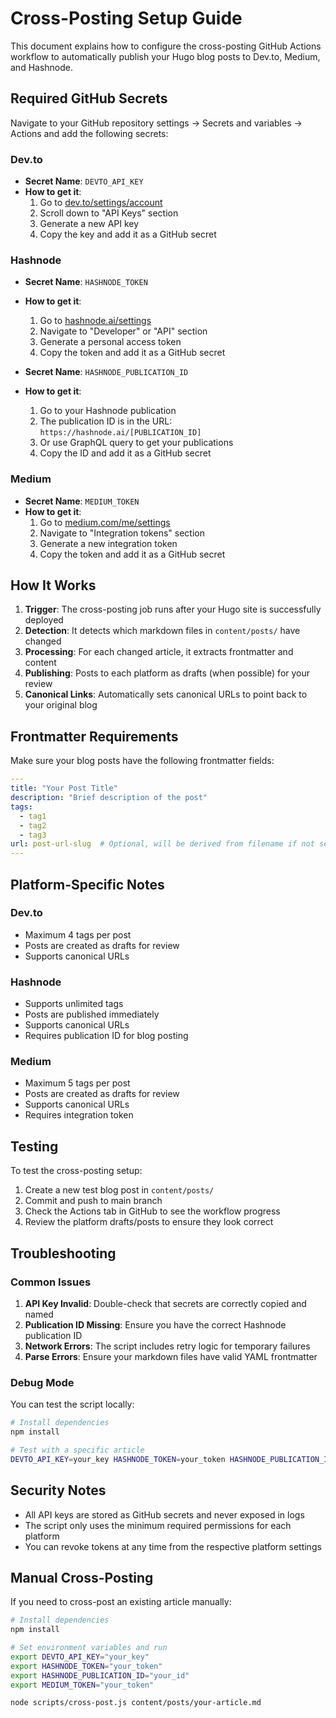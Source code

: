 # Cross-Posting Setup Guide

This document explains how to configure the cross-posting GitHub Actions workflow to automatically publish your Hugo blog posts to Dev.to, Medium, and Hashnode.

## Required GitHub Secrets

Navigate to your GitHub repository settings → Secrets and variables → Actions and add the following secrets:

### Dev.to
- **Secret Name**: `DEVTO_API_KEY`
- **How to get it**:
  1. Go to [dev.to/settings/account](https://dev.to/settings/account)
  2. Scroll down to "API Keys" section
  3. Generate a new API key
  4. Copy the key and add it as a GitHub secret

### Hashnode
- **Secret Name**: `HASHNODE_TOKEN`
- **How to get it**:
  1. Go to [hashnode.ai/settings](https://hashnode.ai/settings)
  2. Navigate to "Developer" or "API" section
  3. Generate a personal access token
  4. Copy the token and add it as a GitHub secret

- **Secret Name**: `HASHNODE_PUBLICATION_ID`
- **How to get it**:
  1. Go to your Hashnode publication
  2. The publication ID is in the URL: `https://hashnode.ai/[PUBLICATION_ID]`
  3. Or use GraphQL query to get your publications
  4. Copy the ID and add it as a GitHub secret

### Medium
- **Secret Name**: `MEDIUM_TOKEN`
- **How to get it**:
  1. Go to [medium.com/me/settings](https://medium.com/me/settings)
  2. Navigate to "Integration tokens" section
  3. Generate a new integration token
  4. Copy the token and add it as a GitHub secret

## How It Works

1. **Trigger**: The cross-posting job runs after your Hugo site is successfully deployed
2. **Detection**: It detects which markdown files in `content/posts/` have changed
3. **Processing**: For each changed article, it extracts frontmatter and content
4. **Publishing**: Posts to each platform as drafts (when possible) for your review
5. **Canonical Links**: Automatically sets canonical URLs to point back to your original blog

## Frontmatter Requirements

Make sure your blog posts have the following frontmatter fields:

```yaml
---
title: "Your Post Title"
description: "Brief description of the post"
tags:
  - tag1
  - tag2
  - tag3
url: post-url-slug  # Optional, will be derived from filename if not set
---
```

## Platform-Specific Notes

### Dev.to
- Maximum 4 tags per post
- Posts are created as drafts for review
- Supports canonical URLs

### Hashnode
- Supports unlimited tags
- Posts are published immediately
- Supports canonical URLs
- Requires publication ID for blog posting

### Medium
- Maximum 5 tags per post
- Posts are created as drafts for review
- Supports canonical URLs
- Requires integration token

## Testing

To test the cross-posting setup:

1. Create a new test blog post in `content/posts/`
2. Commit and push to main branch
3. Check the Actions tab in GitHub to see the workflow progress
4. Review the platform drafts/posts to ensure they look correct

## Troubleshooting

### Common Issues

1. **API Key Invalid**: Double-check that secrets are correctly copied and named
2. **Publication ID Missing**: Ensure you have the correct Hashnode publication ID
3. **Network Errors**: The script includes retry logic for temporary failures
4. **Parse Errors**: Ensure your markdown files have valid YAML frontmatter

### Debug Mode

You can test the script locally:

```bash
# Install dependencies
npm install

# Test with a specific article
DEVTO_API_KEY=your_key HASHNODE_TOKEN=your_token HASHNODE_PUBLICATION_ID=your_id MEDIUM_TOKEN=your_token node scripts/cross-post.js content/posts/your-article.md
```

## Security Notes

- All API keys are stored as GitHub secrets and never exposed in logs
- The script only uses the minimum required permissions for each platform
- You can revoke tokens at any time from the respective platform settings

## Manual Cross-Posting

If you need to cross-post an existing article manually:

```bash
# Install dependencies
npm install

# Set environment variables and run
export DEVTO_API_KEY="your_key"
export HASHNODE_TOKEN="your_token"
export HASHNODE_PUBLICATION_ID="your_id"
export MEDIUM_TOKEN="your_token"

node scripts/cross-post.js content/posts/your-article.md
```